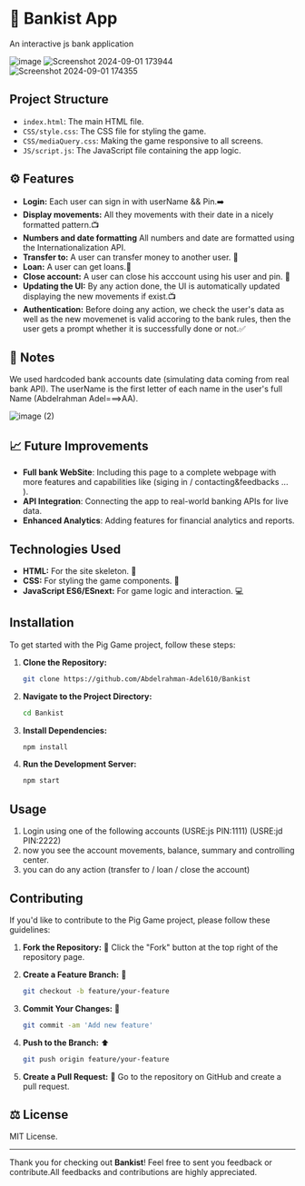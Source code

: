 
# 🏦 Bankist App
An interactive js bank application

![image](https://github.com/user-attachments/assets/c444b596-4529-4999-9e49-a483ded4994b)
![Screenshot 2024-09-01 173944](https://github.com/user-attachments/assets/1c8b8807-b618-424a-8eb3-1a7a19ece2db)
![Screenshot 2024-09-01 174355](https://github.com/user-attachments/assets/65d4c728-b4f6-44a1-9ea2-b7d53feb9623)



  ## Project Structure 

- `index.html`: The main HTML file.
- `CSS/style.css`: The CSS file for styling the game.
- `CSS/mediaQuery.css`: Making the game responsive to all screens.
- `JS/script.js`: The JavaScript file containing the app logic.
  
## ⚙️ Features

- **Login:** Each user can sign in with userName && Pin.➡️
- **Display movements:** All they movements with their date in a nicely formatted pattern.📺
- **Numbers and date formatting** All numbers and date are formatted using the Internationalization API.
- **Transfer to:** A user can transfer money to another user. 🤝
- **Loan:** A user can get loans.🫰
- **Close account:** A user can close his acccount using his user and pin. 🚫
- **Updating the UI:** By any action done, the UI is automatically updated displaying the new movements if exist.📺
- **Authentication:** Before doing any action, we check the user's data as well as the new movemenet is valid accoring to the bank rules, then the user gets a prompt whether it is successfully done or not.✅
  
## 🔴 Notes
We used hardcoded bank accounts date (simulating data coming from real bank API).
The userName is the first letter of each name in the user's full Name (Abdelrahman Adel===>AA).


![image (2)](https://github.com/user-attachments/assets/99453700-4265-482e-992f-0e10c1ff1a26)

## 📈 Future Improvements

- **Full bank WebSite**: Including this page to a complete webpage with more features and capabilities like (siging in / contacting&feedbacks ... ).
- **API Integration**: Connecting the app to real-world banking APIs for live data.
- **Enhanced Analytics**: Adding features for financial analytics and reports.

## Technologies Used

- **HTML:** For the site skeleton. 🩻
- **CSS:** For styling the game components. 🎨
- **JavaScript ES6/ESnext:** For game logic and interaction. 💻
  
## Installation

To get started with the Pig Game project, follow these steps:

1. **Clone the Repository:**

   ```bash
   git clone https://github.com/Abdelrahman-Adel610/Bankist
   ```

2. **Navigate to the Project Directory:**

   ```bash
   cd Bankist
   ```

3. **Install Dependencies:**

   ```bash
   npm install
   ```

4. **Run the Development Server:**

   ```bash
   npm start
   ```

## Usage

1. Login using one of the following accounts (USRE:js   PIN:1111)      (USRE:jd   PIN:2222)
2. now you see the account movements, balance, summary and controlling center.
3. you can do any action (transfer to / loan / close the account)

   
## Contributing

If you'd like to contribute to the Pig Game project, please follow these guidelines:

1. **Fork the Repository:** 🍴
   Click the "Fork" button at the top right of the repository page.

2. **Create a Feature Branch:** 🌱

   ```bash
   git checkout -b feature/your-feature
   ```

3. **Commit Your Changes:** 💾

   ```bash
   git commit -am 'Add new feature'
   ```

4. **Push to the Branch:** ⬆️

   ```bash
   git push origin feature/your-feature
   ```

5. **Create a Pull Request:** 🔄
   Go to the repository on GitHub and create a pull request.


## ⚖️ License

MIT License.

---

Thank you for checking out **Bankist**! Feel free to sent you feedback or contribute.All feedbacks and contributions are highly appreciated.
